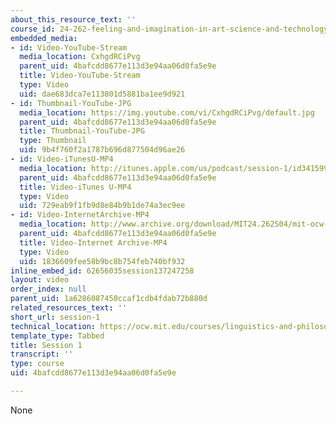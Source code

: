 ```yaml
---
about_this_resource_text: ''
course_id: 24-262-feeling-and-imagination-in-art-science-and-technology-spring-2004
embedded_media:
- id: Video-YouTube-Stream
  media_location: CxhgdRCiPvg
  parent_uid: 4bafcdd8677e113d3e94aa06d0fa5e9e
  title: Video-YouTube-Stream
  type: Video
  uid: dae683dca7e113801d5881ba1ee9d921
- id: Thumbnail-YouTube-JPG
  media_location: https://img.youtube.com/vi/CxhgdRCiPvg/default.jpg
  parent_uid: 4bafcdd8677e113d3e94aa06d0fa5e9e
  title: Thumbnail-YouTube-JPG
  type: Thumbnail
  uid: 9b4f760f2a1787b696d877504d96ae26
- id: Video-iTunesU-MP4
  media_location: http://itunes.apple.com/us/podcast/session-1/id341599033?i=63739473
  parent_uid: 4bafcdd8677e113d3e94aa06d0fa5e9e
  title: Video-iTunes U-MP4
  type: Video
  uid: 729eab9f1fb9d8e84b9b1de74a3ec9ee
- id: Video-InternetArchive-MP4
  media_location: http://www.archive.org/download/MIT24.262S04/mit-ocw-24.262-singer-03feb2004-220k.mp4
  parent_uid: 4bafcdd8677e113d3e94aa06d0fa5e9e
  title: Video-Internet Archive-MP4
  type: Video
  uid: 1836609fee58b9bc8b754feb740bf932
inline_embed_id: 62656035session137247258
layout: video
order_index: null
parent_uid: 1a6286087450ccaf1cdb4fdab72b880d
related_resources_text: ''
short_url: session-1
technical_location: https://ocw.mit.edu/courses/linguistics-and-philosophy/24-262-feeling-and-imagination-in-art-science-and-technology-spring-2004/video-lectures/session-1
template_type: Tabbed
title: Session 1
transcript: ''
type: course
uid: 4bafcdd8677e113d3e94aa06d0fa5e9e

---
```

None